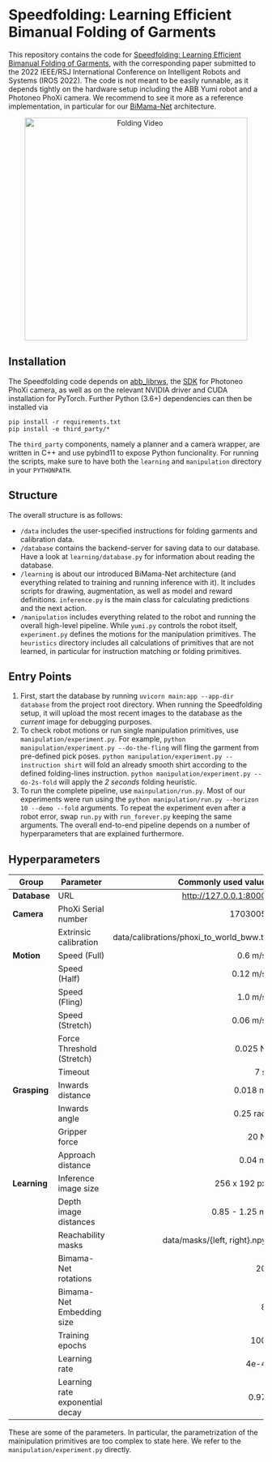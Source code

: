 # Speedfolding: Learning Efficient Bimanual Folding of Garments

This repository contains the code for [Speedfolding: Learning Efficient Bimanual Folding of Garments](https://pantor.github.io/speedfolding), with the corresponding paper submitted to the 2022 IEEE/RSJ International Conference on Intelligent Robots and Systems (IROS 2022). The code is not meant to be easily runnable, as it depends tightly on the hardware setup including the ABB Yumi robot and a Photoneo PhoXi camera. We recommend to see it more as a reference implementation, in particular for our [BiMama-Net]() architecture.

<p align="center">
 <a href="https://pantor.github.io/speedfolding">
  <img width="440" src="docs/fold-short.gif?raw=true" alt="Folding Video" />
 </a>
 <br>
</p>


## Installation

The Speedfolding code depends on [abb_librws](https://github.com/mjd3/abb_librws/tree/18f6b42df6b0bb30fb608048911073edb4c71d5b), the [SDK](https://www.photoneo.com/support/) for Photoneo PhoXi camera, as well as on the relevant NVIDIA driver and CUDA installation for PyTorch. Further Python (3.6+) dependencies can then be installed via

```
pip install -r requirements.txt
pip install -e third_party/*
```

The `third_party` components, namely a planner and a camera wrapper, are written in C++ and use pybind11 to expose Python funcionality. For running the scripts, make sure to have both the `learning` and `manipulation` directory in your `PYTHONPATH`.


## Structure

The overall structure is as follows:

- `/data` includes the user-specified instructions for folding garments and calibration data.
- `/database` contains the backend-server for saving data to our database. Have a look at `learning/database.py` for information about reading the database.
- `/learning` is about our introduced BiMama-Net architecture (and everything related to training and running inference with it). It includes scripts for drawing, augmentation, as well as model and reward definitions. `inference.py` is the main class for calculating predictions and the next action.
- `/manipulation` includes everything related to the robot and running the overall high-level pipeline. While `yumi.py` controls the robot itself, `experiment.py` defines the motions for the manipulation primitives. The `heuristics` directory includes all calculations of primitives that are not learned, in particular for instruction matching or folding primitives.


## Entry Points

1. First, start the database by running `uvicorn main:app --app-dir database` from the project root directory. When running the Speedfolding setup, it will upload the most recent images to the database as the *current* image for debugging purposes.
2. To check robot motions or run single manipulation primitives, use `manipulation/experiment.py`. For example, `python manipulation/experiment.py --do-the-fling` will fling the garment from pre-defined pick poses. `python manipulation/experiment.py --instruction shirt` will fold an already smooth shirt according to the defined folding-lines instruction. `python manipulation/experiment.py --do-2s-fold` will apply the *2 seconds* folding heuristic.
3. To run the complete pipeline, use `mainpulation/run.py`. Most of our experiments were run using the `python manipulation/run.py --horizon 10 --demo --fold` arguments. To repeat the experiment even after a robot error, swap `run.py` with `run_forever.py` keeping the same arguments. The overall end-to-end pipeline depends on a number of hyperparameters that are explained furthermore.


## Hyperparameters

| Group        | Parameter                               |  Commonly used value                    |
| ------------ | --------------------------------------- | ---------------------------------------:|
| **Database** | URL                                     | http://127.0.0.1:8000                   |
| **Camera**   | PhoXi Serial number                     | 1703005                                 |
|              | Extrinsic calibration                   | data/calibrations/phoxi_to_world_bww.tf |
| **Motion**   | Speed (Full)                            | 0.6 m/s                                 |
|              | Speed (Half)                            | 0.12 m/s                                |
|              | Speed (Fling)                           | 1.0 m/s                                 |
|              | Speed (Stretch)                         | 0.06 m/s                                |
|              | Force Threshold (Stretch)               | 0.025 N                                 |
|              | Timeout                                 | 7 s                                     |
| **Grasping** | Inwards distance                        | 0.018 m                                 |
|              | Inwards angle                           | 0.25 rad                                |
|              | Gripper force                           | 20 N                                    |
|              | Approach distance                       | 0.04 m                                  |
| **Learning** | Inference image size                    | 256 x 192 px                            |
|              | Depth image distances                   | 0.85 - 1.25 m                           |
|              | Reachability masks                      | data/masks/{left, right}.npy            |
|              | Bimama-Net rotations                    | 20                                      |
|              | Bimama-Net Embedding size               | 8                                       |
|              | Training epochs                         | 100                                     |
|              | Learning rate                           | 4e-4                                    |
|              | Learning rate exponential decay         | 0.97                                    |

These are some of the parameters. In particular, the parametrization of the mainipulation primitives are too complex to state here. We refer to the `manipulation/experiment.py` directly.